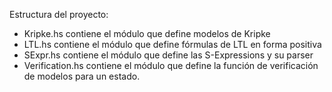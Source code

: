 Estructura del proyecto:
- Kripke.hs contiene el módulo que define modelos de Kripke
- LTL.hs contiene el módulo que define fórmulas de LTL en forma positiva
- SExpr.hs contiene el módulo que define las S-Expressions y su parser
- Verification.hs contiene el módulo que define la función de verificación de modelos para un estado.
